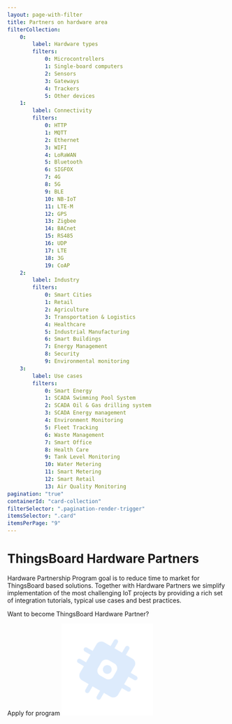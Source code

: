 ```yaml
---
layout: page-with-filter
title: Partners on hardware area
filterCollection: 
    0:
        label: Hardware types
        filters:
            0: Microcontrollers
            1: Single-board computers
            2: Sensors
            3: Gateways
            4: Trackers
            5: Other devices
    1: 
        label: Connectivity
        filters:
            0: HTTP
            1: MQTT
            2: Ethernet
            3: WIFI
            4: LoRaWAN
            5: Bluetooth
            6: SIGFOX
            7: 4G
            8: 5G
            9: BLE
            10: NB-IoT
            11: LTE-M
            12: GPS
            13: Zigbee
            14: BACnet
            15: RS485
            16: UDP
            17: LTE
            18: 3G
            19: CoAP
    2:
        label: Industry
        filters:
            0: Smart Cities
            1: Retail
            2: Agriculture
            3: Transportation & Logistics
            4: Healthcare
            5: Industrial Manufacturing
            6: Smart Buildings
            7: Energy Management
            8: Security
            9: Environmental monitoring
    3:
        label: Use cases
        filters:
            0: Smart Energy
            1: SCADA Swimming Pool System
            2: SCADA Oil & Gas drilling system
            3: SCADA Energy management
            4: Environment Monitoring
            5: Fleet Tracking
            6: Waste Management
            7: Smart Office
            8: Health Care
            9: Tank Level Monitoring
            10: Water Metering
            11: Smart Metering
            12: Smart Retail
            13: Air Quality Monitoring
pagination: "true"
containerId: "card-collection"
filterSelector: ".pagination-render-trigger"
itemsSelector: ".card"
itemsPerPage: "9"
---
```



<div class="hardware-hero">
    <div class="hardware-wrapper">
        <div class="hardware-hero-text">
            <h1>ThingsBoard Hardware Partners</h1>
            <p>Hardware Partnership Program goal is to reduce time to market for ThingsBoard based solutions. Together with Hardware Partners we simplify implementation of the most challenging IoT projects by providing a rich set of integration tutorials, typical use cases and best practices.</p>
        </div>
        <div class="hardware-hero-banner">
            <p>Want to become ThingsBoard Hardware Partner?</p>
            <a>Apply for program</a>
            <img src="/images/hardware-partners-icon.svg" width="210" height="210">
        </div>
    </div>
</div>
